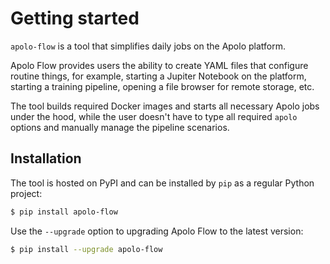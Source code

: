 # Getting started

`apolo-flow` is a tool that simplifies daily jobs on the Apolo platform.

Apolo Flow provides users the ability to create YAML files that configure routine things, for example, starting a Jupiter Notebook on the platform, starting a training pipeline, opening a file browser for remote storage, etc.

The tool builds required Docker images and starts all necessary Apolo jobs under the hood, while the user doesn't have to type all required `apolo` options and manually manage the pipeline scenarios.

## Installation

The tool is hosted on PyPI and can be installed by `pip` as a regular Python project:

```bash
$ pip install apolo-flow
```

Use the `--upgrade` option to upgrading Apolo Flow to the latest version:

```bash
$ pip install --upgrade apolo-flow
```

